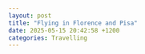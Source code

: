 ```yaml
---
layout: post
title: "Flying in Florence and Pisa"
date: 2025-05-15 20:42:58 +1200
categories: Travelling
---
```

